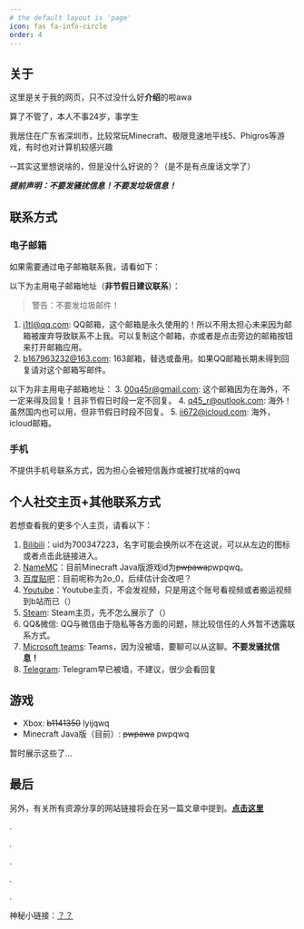 ```yaml
---
# the default layout is 'page'
icon: fas fa-info-circle
order: 4
---
```


## 关于

这里是关于我的网页，只不过没什么好**介绍**的啦awa

算了不管了，本人不事24岁，事学生

我居住在广东省深圳市，比较常玩Minecraft、极限竞速地平线5、Phigros等游戏，有时也对计算机较感兴趣

--其实这里想说啥的，但是没什么好说的？（是不是有点废话文学了）

_**提前声明：不要发骚扰信息！不要发垃圾信息！**_

## 联系方式
### 电子邮箱
如果需要通过电子邮箱联系我，请看如下：

以下为主用电子邮箱地址（**非节假日建议联系**）：

> 警告：不要发垃圾邮件！

1. <i1tl@qq.com>: QQ邮箱，这个邮箱是永久使用的！所以不用太担心未来因为邮箱被废弃导致联系不上我。可以复制这个邮箱，亦或者是点击旁边的邮箱按钮来打开邮箱应用。
2. <b167963232@163.com>: 163邮箱，替选或备用。如果QQ邮箱长期未得到回复请对这个邮箱写邮件。

以下为非主用电子邮箱地址：
3. <00q45r@gmail.com>: 这个邮箱因为在海外，不一定来得及回复！且非节假日时段一定不回复。
4. <q45_r@outlook.com>: 海外！虽然国内也可以用，但非节假日时段不回复。
5. <ii672@icloud.com>: 海外，icloud邮箱。

### 手机
不提供手机号联系方式，因为担心会被短信轰炸或被打扰啥的qwq

## 个人社交主页+其他联系方式
若想查看我的更多个人主页，请看以下：
1. [Bilibili](https://space.bilibili.com/700347223)：uid为700347223，名字可能会换所以不在这说，可以从左边的图标或者点击此链接进入。
2. [NameMC](https://namemc.com/pwpqwq)：目前Minecraft Java版游戏id为~~pwpawa~~pwpqwq。
3. [百度贴吧](https://tieba.baidu.com/home/main?id=tb.1.49690218.K2PGvGVTyjnyGGjQ8xIVQQ)：目前呢称为2o_0，后续估计会改吧？
4. [Youtube](https://youtube.com/@qwqawa)：Youtube主页，不会发视频，只是用这个账号看视频或者搬运视频到b站而已（）
5. [Steam](https://steamcommunity.com/id/qwq00/): Steam主页，先不怎么展示了（）
6. QQ&微信: QQ与微信由于隐私等各方面的问题，除比较信任的人外暂不透露联系方式。
7. [Microsoft teams](https://teams.live.com/l/invite/FEAoMqTGHHKejKMNgM?v=g1): Teams，因为没被墙，要聊可以从这聊。**不要发骚扰信息！**
8. [Telegram](https://t.me@qwq_awa): Telegram早已被墙，不建议，很少会看回复
## 游戏
- Xbox: ~~b1141350~~ lyijqwq
- Minecraft Java版（目前）: ~~pwpawa~~ pwpqwq

暂时展示这些了...

## 最后
另外，有关所有资源分享的网站链接将会在另一篇文章中提到。**[点击这里](https://iiqwq.github.io/posts/ShareLink/)**

.

.

.

.

.

神秘小链接：[？？](https://vdse.bdstatic.com//192d9a98d782d9c74c96f09db9378d93.mp4?authorization=bce-auth-v1%2F40f207e648424f47b2e3dfbb1014b1a5%2F2021-07-12T02%3A14%3A24Z%2F-1%2Fhost%2F530146520a1c89fb727fbbdb8a0e0c98ec69955459aed4b1c8e00839187536c9)
